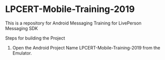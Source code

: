 # LPCERT-Mobile-Training-2019
This is a repository for Android Messaging Training for LivePerson Messaging SDK


Steps for building the Project
1. Open the Android Project Name LPCERT-Mobile-Training-2019 from the Emulator.

